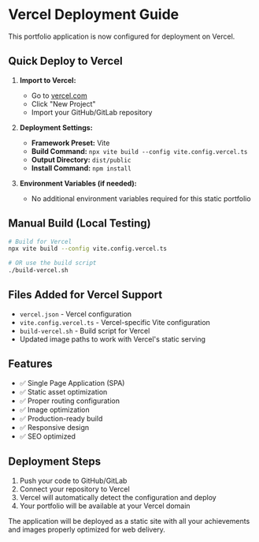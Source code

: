 # Vercel Deployment Guide

This portfolio application is now configured for deployment on Vercel.

## Quick Deploy to Vercel

1. **Import to Vercel:**
   - Go to [vercel.com](https://vercel.com)
   - Click "New Project"
   - Import your GitHub/GitLab repository

2. **Deployment Settings:**
   - **Framework Preset:** Vite
   - **Build Command:** `npx vite build --config vite.config.vercel.ts`
   - **Output Directory:** `dist/public`
   - **Install Command:** `npm install`

3. **Environment Variables (if needed):**
   - No additional environment variables required for this static portfolio

## Manual Build (Local Testing)

```bash
# Build for Vercel
npx vite build --config vite.config.vercel.ts

# OR use the build script
./build-vercel.sh
```

## Files Added for Vercel Support

- `vercel.json` - Vercel configuration
- `vite.config.vercel.ts` - Vercel-specific Vite configuration
- `build-vercel.sh` - Build script for Vercel
- Updated image paths to work with Vercel's static serving

## Features

- ✅ Single Page Application (SPA)
- ✅ Static asset optimization
- ✅ Proper routing configuration
- ✅ Image optimization
- ✅ Production-ready build
- ✅ Responsive design
- ✅ SEO optimized

## Deployment Steps

1. Push your code to GitHub/GitLab
2. Connect your repository to Vercel
3. Vercel will automatically detect the configuration and deploy
4. Your portfolio will be available at your Vercel domain

The application will be deployed as a static site with all your achievements and images properly optimized for web delivery.